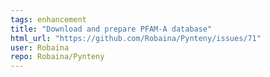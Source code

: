 ```yaml
---
tags: enhancement
title: "Download and prepare PFAM-A database"
html_url: "https://github.com/Robaina/Pynteny/issues/71"
user: Robaina
repo: Robaina/Pynteny
---
```


